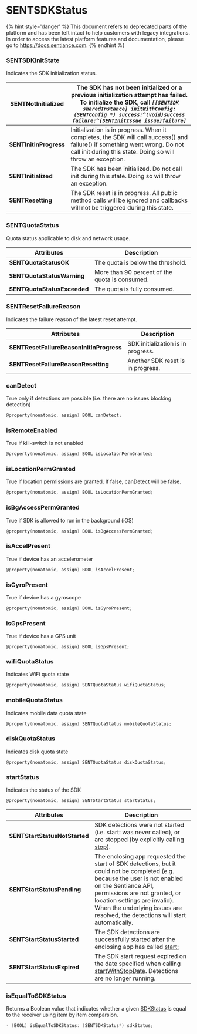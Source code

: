 # SENTSDKStatus

{% hint style='danger' %} This document refers to deprecated parts of the platform and has been left intact to help customers with legacy integrations. In order to access the latest platform features and documentation, please go to https://docs.sentiance.com. {% endhint %}

### SENTSDKInitState

Indicates the SDK initialization status.

| **SENTNotInitialized** | The SDK has not been initialized or a previous initialization attempt has failed. To initialize the SDK, call _`[[SENTSDK sharedInstance] initWithConfig:(SENTConfig *) success:^(void)success failure:^(SENTInitIssue issue)failure]`_ |
| ---------------------- | --------------------------------------------------------------------------------------------------------------------------------------------------------------------------------------------------------------------------------------- |
| **SENTInitInProgress** | Initialization is in progress. When it completes, the SDK will call success() and failure() if something went wrong. Do not call init during this state. Doing so will throw an exception.                                              |
| **SENTInitialized**    | The SDK has been initialized. Do not call init during this state. Doing so will throw an exception.                                                                                                                                     |
| **SENTResetting**      | The SDK reset is in progress. All public method calls will be ignored and callbacks will not be triggered during this state.                                                                                                            |

### SENTQuotaStatus

Quota status applicable to disk and network usage.

| Attributes                  | Description                                    |
| --------------------------- | ---------------------------------------------- |
| **SENTQuotaStatusOK**       | The quota is below the threshold.              |
| **SENTQuotaStatusWarning**  | More than 90 percent of the quota is consumed. |
| **SENTQuotaStatusExceeded** | The quota is fully consumed.                   |

### SENTResetFailureReason

Indicates the failure reason of the latest reset attempt.

| Attributes                               | Description                        |
| ---------------------------------------- | ---------------------------------- |
| **SENTResetFailureReasonInitInProgress** | SDK initialization is in progress. |
| **SENTResetFailureReasonResetting**      | Another SDK reset is in progress.  |

### canDetect

True only if detections are possible (i.e. there are no issues blocking detection)

```objectivec
@property(nonatomic, assign) BOOL canDetect;
```

### isRemoteEnabled

True if kill-switch is not enabled

```objectivec
@property(nonatomic, assign) BOOL isLocationPermGranted;
```

### isLocationPermGranted

True if location permissions are granted. If false, canDetect will be false.

```objectivec
@property(nonatomic, assign) BOOL isLocationPermGranted;
```

### isBgAccessPermGranted

True if SDK is allowed to run in the background (iOS)

```objectivec
@property(nonatomic, assign) BOOL isBgAccessPermGranted;
```

### isAccelPresent

True if device has an accelerometer

```objectivec
@property(nonatomic, assign) BOOL isAccelPresent;
```

### isGyroPresent

True if device has a gyroscope

```objectivec
@property(nonatomic, assign) BOOL isGyroPresent;
```

### isGpsPresent

True if device has a GPS unit

```
@property(nonatomic, assign) BOOL isGpsPresent;
```

### wifiQuotaStatus

Indicates WiFi quota state

```objectivec
@property(nonatomic, assign) SENTQuotaStatus wifiQuotaStatus;
```

### mobileQuotaStatus

Indicates mobile data quota state

```objectivec
@property(nonatomic, assign) SENTQuotaStatus mobileQuotaStatus;
```

### diskQuotaStatus

Indicates disk quota state

```
@property(nonatomic, assign) SENTQuotaStatus diskQuotaStatus;
```

### startStatus

Indicates the status of the SDK

```objectivec
@property(nonatomic, assign) SENTStartStatus startStatus;
```

| Attributes                    | Description                                                                                                                                                                                                                                                                                          |
| ----------------------------- | ---------------------------------------------------------------------------------------------------------------------------------------------------------------------------------------------------------------------------------------------------------------------------------------------------- |
| **SENTStartStatusNotStarted** | SDK detections were not started (i.e. start: was never called), or are stopped (by explicitly calling [stop](./#stop)).                                                                                                                                                                              |
| **SENTStartStatusPending**    | The enclosing app requested the start of SDK detections, but it could not be completed (e.g. because the user is not enabled on the Sentiance API, permissions are not granted, or location settings are invalid). When the underlying issues are resolved, the detections will start automatically. |
| **SENTStartStatusStarted**    | The SDK detections are successfully started after the enclosing app has called [start:](./#start)                                                                                                                                                                                                    |
| **SENTStartStatusExpired**    | The SDK start request expired on the date specified when calling [startWithStopDate](./#startwithstopdate). Detections are no longer running.                                                                                                                                                        |

### isEqualToSDKStatus

Returns a Boolean value that indicates whether a given [SDKStatus](sentsdkstatus.md) is equal to the receiver using item by item comparsion.

```objectivec
- (BOOL) isEqualToSDKStatus: (SENTSDKStatus*) sdkStatus;
```

